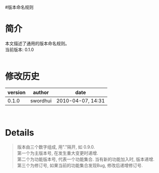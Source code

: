 #版本命名规则

# 简介 #

本文描述了通用的版本命名规则。<br>
当前版本: 0.1.0<br>
<br>
<h1>修改历史</h1>
<table><thead><th>version</th><th>author</th><th>date</th></thead><tbody>
<tr><td>0.1.0  </td><td>swordhui</td><td>2010-04-07, 14:31</td></tr></tbody></table>

<br>

<h1>Details</h1>

<blockquote>版本由三个数字组成, 用"."隔开, 如 0.9.0. <br>
第一个为主版本号, 在发生重大变更时递增. <br>
第二个为功能版本号, 代表一个功能集合. 当有新的功能加入时, 版本递增. <br>
第三个为修订号, 如果当前的功能集合发现Bug, 修改后递增修订号. <br>